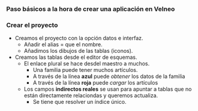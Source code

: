 


### Paso básicos a la hora de crear una aplicación en Velneo
### Crear el proyecto
* Creamos el proyecto con la opción datos e interfaz.
  * Añadir el alias = que el nombre.
  * Añadimos los dibujos de las tablas (iconos).
* Creamos las tablas desde el editor de esquemas.
  *  El enlace plural se hace desdel maestro a muchos.
     * Una familia puede tener muchos artículos.
     * A través de la línea **azul** puede *obtener* los datos de la familia
     *  A través de la línea **roja** puede *cargar* los artículos
   * Los campos **indirectos reales** se usan para apuntar a tablas que no están directamente relaciondas y queremos actualiza.
     * Se tiene que resolver un índice único.  

<!--stackedit_data:
eyJoaXN0b3J5IjpbLTEwODE5ODczODgsODMwMTE5MzE4LDE0OD
A0ODMxODYsNDA1ODQwNzg2LDExMjc5NTY4MzJdfQ==
-->
